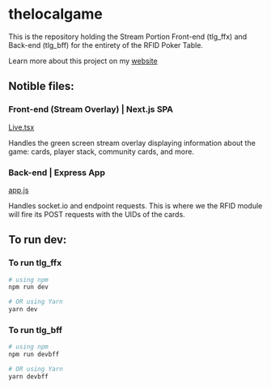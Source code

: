 # thelocalgame

This is the repository holding the Stream Portion Front-end (tlg_ffx) and Back-end (tlg_bff) for the entirety of the RFID Poker Table.

Learn more about this project on my [website](https://www.yourlocaldev.com/projects/rfid)

## Notible files:

### Front-end (Stream Overlay) | Next.js SPA

[Live.tsx](https://github.com/yourlocaldeveloper/thelocalgame/blob/develop/tlg_ffx/organism/Live/Live.tsx)

Handles the green screen stream overlay displaying information about the game: cards, player stack, community cards, and more.

### Back-end | Express App

[app.js](https://github.com/yourlocaldeveloper/thelocalgame/blob/develop/tlg_bff/app.js)

Handles socket.io and endpoint requests. This is where we the RFID module will fire its POST requests with the UIDs of the cards.

## To run dev:

### To run tlg_ffx

```bash
# using npm
npm run dev

# OR using Yarn
yarn dev
```

### To run tlg_bff

```bash
# using npm
npm run devbff

# OR using Yarn
yarn devbff
```

